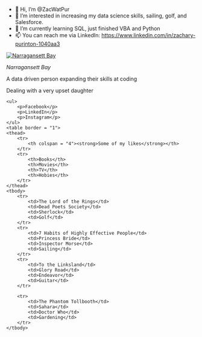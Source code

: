- 👋 Hi, I’m @ZacWatPur
- 👀 I’m interested in increasing my data science skills, sailing, golf, and Salesforce.
- 🌱 I’m currently learning SQL, just finished VBA and Python
- 📫 You can reach me via LinkedIn: https://www.linkedin.com/in/zachary-purinton-1040aa3

<!DOCTYPE html>
<html lang="en-us">
<head>
  <meta charset="UTF-8">
  <title>Zac Purinton</title>
</head>

<body>
	<a target="_blank" href="C:/Users/ZPurinton/Documents/Personal/Data Boot Camp/In Class Activities/Web/Class 2/Activities/01-Stu_HTMLBio/Unsolved/Sailing_Sea_Jewel.jpg">
			<img src="C:/Users/ZPurinton/Documents/Personal/Data Boot Camp/In Class Activities/Web/Class 2/Activities/01-Stu_HTMLBio/Unsolved/Sailing_Sea_Jewel.jpg" alt="Narragansett Bay">
	</a>
	<p><em>Narragansett Bay</em></p>
	<p> A data driven person expanding their skills at coding</p>
	<p> Dealing with a very upset daughter </p>
	
	<ul>
		<p>Facebook</p>
		<p>LinkedIn</p>
		<p>Instagram</p>
	</ul>
	<table border = "1">
	<thead>
		<tr>
			<th colspan = "4"><strong>Some of my likes</strong></th>
		</tr>
		<tr>
			<th>Books</th>
			<th>Movies</th>
			<th>TV</th>
			<th>Hobies</th>
		</tr>
	</thead>
	<tbody>
		<tr>
			<td>The Lord of the Rings</td>
			<td>Dead Poets Society</td>
			<td>Sherlock</td>
			<td>Golf</td>
		</tr>
		<tr>
			<td>7 Habits of Highly Effective People</td>
			<td>Princess Bride</td>
			<td>Inspector Morse</td>
			<td>Sailing</td>
		</tr>
		<tr>
			<td>To the Linksland</td>
			<td>Glory Road</td>
			<td>Endeavor</td>
			<td>Guitar</td>
		</tr>

		<tr>
			<td>The Phantom Tollbooth</td>
			<td>Sahara</td>
			<td>Doctor Who</td>
			<td>Gardening</td>
		</tr>
	</tbody>	
		
</body>

</html>
